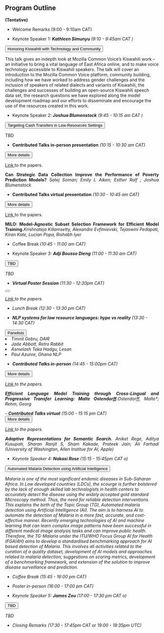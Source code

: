 
## Program Outline 
<b>(Tentative)</b> 

- Welcome Remarks (9:00 - 9:10am CAT)

- <p>Keynote Speaker 1: <i><b>	Kathleen Simunyu </b> (9:10 - 9:45am CAT )</i></p>
<div>
<button type="button" class="collapsible"> Honoring Kiswahili with Technology and Community</button>
<div class="content">
  <p>This talk gives an indepth look at Mozilla Common Voice’s Kiswahili work – an initiative to bring a vital language of East Africa online, and to make voice technology accessible to Kiswahili speakers. The talk will cover an introduction to the Mozilla Common Voice platform, community building, including how we have worked to address gender challenges and the inclusion of speakers of related dialects and variants of Kiswahili, the challenges and successes of building an open-source Kiswahili speech data set, the research questions we have explored along the model development roadmap and our efforts to disseminate and encourage the use of the resources created in this work.      
 </p>
</div>
</div>

- <p>Keynote Speaker 2: <i><b>Joshua Blumenstock</b> (9:45 - 10:15 am CAT )</i></p>
<div>
<button type="button" class="collapsible">Targeting Cash Transfers in Low-Resources Settings</button>
<div class="content">
  <p> TBD</p>
</div>
</div>


- <b>Contributed Talks in-person presentation</b><i> (10:15 - 10:30 am CAT)</i>
<div>
<button type="button" class="collapsible">More details</button>
<div class="content">
   <p align='justify'> <a href='https://pml4dc.github.io/iclr2023/papers.html'>Link </a> to the papers.</p>
  <p align='justify'> <b>Can Strategic Data Collection Improve the Performance of Poverty Prediction Models?</b> <i>  Satej Soman; Emily L Aiken; Esther Rolf ; Joshua Blumenstock </i></p>
</div>
</div>

- <b>Contributed Talks virtual presentation</b><i> (10:30 - 10:45 am CAT)</i>
<div>
<button type="button" class="collapsible">More details</button>
<div class="content">
   <p align='justify'> <a href='https://pml4dc.github.io/iclr2023/papers.html'>Link </a> to the papers.</p>
 <p align='justify'> <b>MILO: Model-Agnostic Subset Selection Framework for Efficient Model Training.</b><i>Krishnateja Killamsetty, Alexandre Evfimievski, Tejaswini Pedapati, Kiran Kate, Lucian Popa, Rishabh Iyer</i></p>
</div>
</div>


-  Coffee Break<i> (10:45 - 11:00 am CAT)</i>

- Keynote Speaker 3: <i><b>Adji Bousso Dieng</b><i> (11:00 - 11:30 am CAT)</i>
<div>
<button type="button" class="collapsible">TBD</button>
<div class="content">
  <p> TBD</p>
</div>
</div>


- <p><b>Virtual Poster Session</b><i> (11:30 - 12:30pm CAT)</i></p>
<div>
<button type="button" class="collapsible"></button>
<div class="content">
 <p align='justify'> <a href='https://pml4dc.github.io/iclr2022/papers.html'>Link </a> to the papers.</p>
</div>
</div>

- Lunch Break <i> (12:30 - 13:30 pm CAT)</i>


- <p><b>NLP systems for low resource languages: hype vs reality </b><i>(13:30 - 14:30 CAT)</i></p>
<div>
<button type="button" class="collapsible">Panelists</button>
<div class="content">
    <li align='justify'> Timnit Gebru, <i>DAIR</i></li>
  <li align='justify'> Jade Abbott, <i>Retro Rabbit</i></li>
  <li align='justify'> Asmelash Teka Hadgu, <i>Lesan</i></li>
  <li align='justify'> Paul Azunre, <i>Ghana NLP</i></li>
</div>
</div>




- <b>Contributed Talks in-person</b><i> (14:45 - 15:00pm CAT)</i>
<div>
<button type="button" class="collapsible">More details</button>
<div class="content">
   <p align='justify'> <a href='https://pml4dc.github.io/iclr2023/papers.html'>Link </a> to the papers.</p>
 <p align='justify'> <b>Efficient Language Model Training through Cross-Lingual and Progressive Transfer Learning: Malte Ostendorff.</b><i>Ostendorff, Malte*; Rehm, Georg  </i></p>
</div>
</div>
- <b>Contributed Talks virtual</b><i> (15:00 - 15:15 pm CAT)</i>
<div>
<button type="button" class="collapsible">More details</button>
<div class="content">
   <p align='justify'> <a href='https://pml4dc.github.io/iclr2023/papers.html'>Link </a> to the papers.</p>
  <p align='justify'> <b>Adaptive Representations for Semantic Search.</b> <i>  Aniket Rege, Aditya Kusupati, Sharan Ranjit S, Sham Kakade, Prateek Jain, Ali Farhadi (University of Washington, Allen Institue for AI, Apple)</i></p>
</div>
</div>
  

  
- Keynote Speaker 4: <i><b>Nakasi Rose</b><i> (15:15 - 15:45pm CAT o)</i>
<div>
<button type="button" class="collapsible">Automated Malaria Detection using Artificial Intelligence</button>
<div class="content">
  <p>Malaria is one of the most significant endemic diseases in Sub-Saharan Africa. In Low
developed countries (LDCs), the scourge is further bolstered by the lack of enough
skilled lab technologists in health centers to accurately detect the disease using the
widely accepted gold standard Microscopy method. Thus, the need for reliable
detection interventions. This explains the birth of the Topic Group (TG), Automated
malaria detection using Artificial Intelligence (AI). The aim is to harness AI to automate
the detection of Malaria in a more fast, accurate, and cost-effective manner. Recently
emerging technologies of AI and machine learning that can learn complex image
patterns have been successful in different medical image analysis tasks and can
improve public health. Therefore, the TG-Malaria under the ITU/WHO Focus Group AI
for Health (FGAI4H) aims to develop a standardised benchmarking approach for AI
based detection of Malaria. This involves all activities related to the curation of a quality
dataset, development of AI models and approaches related to malaria detection,
suggestions on scoring metrics, development of a benchmarking framework, and
extension of the solution to improve disease surveillance and prediction.      
 </p>
</div>
</div>

- Coffee Break<i> (15:45 - 16:00 pm CAT)</i>
- Poster in-person<i> (16:00 - 17:00 pm CAT)</i>
  
- Keynote Speaker 5: <i><b>James Zou </b><i> (17:00 - 17:30 pm CAT o)</i>
<div>
<button type="button" class="collapsible">TBD</button>
<div class="content">
  <p>TBD    
 </p>
</div>
</div>



- <p>Closing Remarks<i> (17:30 - 17:45pm CAT or 19:00 - 19:35pm UTC)</i></p>


<script>
var coll = document.getElementsByClassName("collapsible");
var i;

for (i = 0; i < coll.length; i++) {
  coll[i].addEventListener("click", function() {
    this.classList.toggle("active");
    var content = this.nextElementSibling;
    if (content.style.display === "block") {
      content.style.display = "none";
    } else {
      content.style.display = "block";
    }
  });
}
</script>
